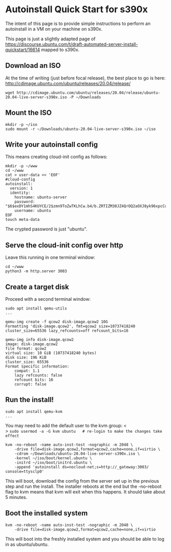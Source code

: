 # Autoinstall Quick Start for s390x

The intent of this page is to provide simple instructions to perform an autoinstall in a VM on your machine on s390x.

This page is just a slightly adapted page of https://discourse.ubuntu.com/t/draft-automated-server-install-quickstart/16614 mapped to s390x.

## Download an ISO

At the time of writing (just before focal release), the best place to go is here:
http://cdimage.ubuntu.com/ubuntu/releases/20.04/release/

<pre><code>wget http://cdimage.ubuntu.com/ubuntu/releases/20.04/release/ubuntu-20.04-live-server-s390x.iso -P ~/Downloads</code></pre>

## Mount the ISO

<pre><code>mkdir -p ~/iso
sudo mount -r ~/Downloads/ubuntu-20.04-live-server-s390x.iso ~/iso</code></pre>

## Write your autoinstall config

This means creating cloud-init config as follows:

<pre><code>mkdir -p ~/www
cd ~/www
cat > user-data << 'EOF'
#cloud-config
autoinstall:
  version: 1
  identity:
    hostname: ubuntu-server
    password: "$6$exDY1mhS4KUYCE/2$zmn9ToZwTKLhCw.b4/b.ZRTIZM30JZ4QrOQ2aOXJ8yk96xpcCof0kxKwuX1kqLG/ygbJ1f8wxED22bTL4F46P0"
    username: ubuntu
EOF
touch meta-data</code></pre>

The crypted password is just "ubuntu".

## Serve the cloud-init config over http

Leave this running in one terminal window:

<pre><code>cd ~/www
python3 -m http.server 3003</code></pre>

## Create a target disk

Proceed with a second terminal window:

<pre><code>sudo apt install qemu-utils
...</code></pre>

<pre><code>qemu-img create -f qcow2 disk-image.qcow2 10G
Formatting 'disk-image.qcow2', fmt=qcow2 size=10737418240 cluster_size=65536 lazy_refcounts=off refcount_bits=16

qemu-img info disk-image.qcow2
image: disk-image.qcow2
file format: qcow2
virtual size: 10 GiB (10737418240 bytes)
disk size: 196 KiB
cluster_size: 65536
Format specific information:
    compat: 1.1
    lazy refcounts: false
    refcount bits: 16
    corrupt: false</code></pre>

## Run the install!

<pre><code>sudo apt install qemu-kvm
...</code></pre>

You may need to add the default user to the kvm group:  <<BR>>
`sudo usermod -a -G kvm ubuntu   # re-login to make the changes take effect`

<pre><code>kvm -no-reboot -name auto-inst-test -nographic -m 2048 \
    -drive file=disk-image.qcow2,format=qcow2,cache=none,if=virtio \
    -cdrom ~/Downloads/ubuntu-20.04-live-server-s390x.iso \
    -kernel ~/iso/boot/kernel.ubuntu \
    -initrd ~/iso/boot/initrd.ubuntu \
    -append 'autoinstall ds=nocloud-net;s=http://_gateway:3003/ console=ttysclp0'</code></pre>

This will boot, download the config from the server set up in the previous step and run the install.
The installer reboots at the end but the -no-reboot flag to kvm means that kvm will exit when this happens.
It should take about 5 minutes.

## Boot the installed system

<pre><code>kvm -no-reboot -name auto-inst-test -nographic -m 2048 \
    -drive file=disk-image.qcow2,format=qcow2,cache=none,if=virtio</code></pre>

This will boot into the freshly installed system and you should be able to log in as ubuntu/ubuntu.
